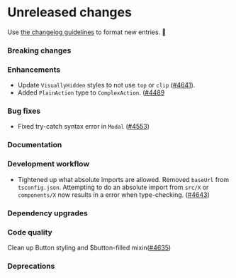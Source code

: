 # Unreleased changes

Use [the changelog guidelines](/documentation/Versioning%20and%20changelog.md) to format new entries. 💜

### Breaking changes

### Enhancements

- Update `VisuallyHidden` styles to not use `top` or `clip` ([#4641](https://github.com/Shopify/polaris-react/pull/4641)).
- Added `PlainAction` type to `ComplexAction`. ([#4489](https://github.com/Shopify/polaris-react/pull/4489)

### Bug fixes

- Fixed try-catch syntax error in `Modal` ([#4553](https://github.com/Shopify/polaris-react/pull/4553))

### Documentation

### Development workflow

- Tightened up what absolute imports are allowed. Removed `baseUrl` from `tsconfig.json`. Attempting to do an absolute import from `src/X` or `components/X` now results in a error when type-checking. ([#4643](https://github.com/Shopify/polaris-react/pull/4643))

### Dependency upgrades

### Code quality

Clean up Button styling and $button-filled mixin([#4635](https://github.com/Shopify/polaris-react/pull/4635))

### Deprecations
